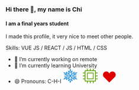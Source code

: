 ### Hi there 👋, my name is Chi
#### I am a final years student 

I made this profile, it very nice to meet other people.

Skills: VUE JS / REACT / JS / HTML / CSS

- 🔭 I’m currently working on remote 
- 🌱 I’m currently learning University 
- 😄 Pronouns: C-H-I 
<a href='https://archiveprogram.github.com/'><img src='https://raw.githubusercontent.com/acervenky/animated-github-badges/master/assets/acbadge.gif' width='40' height='40'></a> <a href='https://docs.github.com/en/developers'><img src='https://raw.githubusercontent.com/acervenky/animated-github-badges/master/assets/devbadge.gif' width='40' height='40'></a> <a href='https://docs.github.com/en/github/supporting-the-open-source-community-with-github-sponsors'><img src='https://raw.githubusercontent.com/acervenky/animated-github-badges/master/assets/sponsorbadge.gif' width='35' height='35'></a> 
